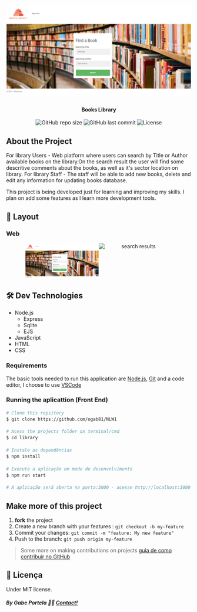 <h1 align="center">
    <img alt="home page" title="#BooksLibrary" src="public/assets/home-search.png" />
</h1>

<h4 align="center"> 
Books Library
</h4>

<p align="center">
 
  <img alt="GitHub repo size" src="https://img.shields.io/github/repo-size/ogab81/library">

  <img alt="GitHub last commit" src="https://img.shields.io/github/last-commit/ogab81/library">
 
  <img alt="License" src="https://img.shields.io/badge/license-MIT-brightgreen">

</p>


## About the Project

For library Users - Web platform where users can search by Title or Author available books on the library.On the search result the user will find some descritive comments about the books, as well as it's sector location on library.
For library Staff - The staff will be able to add new books, delete and edit any information for updating books database.

This project is being developed just for learning and improving my skills. I plan on add some features as I learn more development tools.


## 🎨 Layout

### Web

<p align="center" style="display: flex; align-items: flex-start; justify-content: center;">
  <img alt="home search" title="#BooksLibrary" src="public/assets/home-search.png" width="200px">
  <img alt="search results" title="#BooksLibrary" src="public/assets/search-results.png" width="200px">
</p>

## 🛠 Dev Technologies

- Node.js
  - Express
  - Sqlite
  - EJS
- JavaScript
- HTML
- CSS

### Requirements

The basic tools needed to run this application are [Node.js][nodejs], [Git](https://git-scm.com) and a code editor, I choose to use [VSCode][vscode]

### Running the aplicattion (Front End)

```bash
# Clone this repsitory
$ git clone https://github.com/ogab81/NLW1

# Acess the projects folder on terminal/cmd
$ cd library

# Instale as dependências
$ npm install

# Execute a aplicação em modo de desenvolvimento
$ npm run start

# A aplicação será aberta na porta:3000 - acesse http://localhost:3000
```


## Make more of this project

1. **fork** the project
2. Create a new branch with your features : `git checkout -b my-feature`
3. Commit your changes: `git commit -m "feature: My new feature"`
4. Push to the branch: `git push origin my-feature`
> Some more on making contributions on projects [guia de como contribuir no GitHub](https://github.com/firstcontributions/first-contributions)


## 📝 Licença
Under MIT license.
##### By Gabe Portela 👋🏽 [Contact!](https://www.linkedin.com/in/gabriel-portela-788a25170/)

[nodejs]: https://nodejs.org/
[vscode]: https://code.visualstudio.com/
[vceditconfig]: https://marketplace.visualstudio.com/items?itemName=EditorConfig.EditorConfig
[license]: https://opensource.org/licenses/MIT
[vceslint]: https://marketplace.visualstudio.com/items?itemName=dbaeumer.vscode-eslint
[prettier]: https://marketplace.visualstudio.com/items?itemName=esbenp.prettier-vscode
